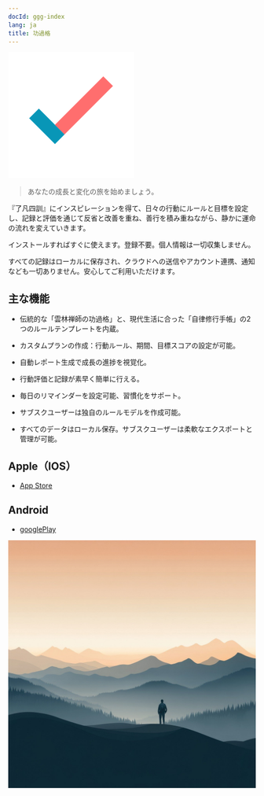 ```yaml
---
docId: ggg-index
lang: ja
title: 功過格
---
```


![icon](assets/icon.png)

> あなたの成長と変化の旅を始めましょう。

『了凡四訓』にインスピレーションを得て、日々の行動にルールと目標を設定し、記録と評価を通じて反省と改善を重ね、善行を積み重ねながら、静かに運命の流れを変えていきます。

インストールすればすぐに使えます。登録不要。個人情報は一切収集しません。

すべての記録はローカルに保存され、クラウドへの送信やアカウント連携、通知なども一切ありません。安心してご利用いただけます。

## 主な機能

- 伝統的な「雲林禅師の功過格」と、現代生活に合った「自律修行手帳」の2つのルールテンプレートを内蔵。

- カスタムプランの作成：行動ルール、期間、目標スコアの設定が可能。

- 自動レポート生成で成長の進捗を視覚化。

- 行動評価と記録が素早く簡単に行える。

- 毎日のリマインダーを設定可能、習慣化をサポート。

- サブスクユーザーは独自のルールモデルを作成可能。

- すべてのデータはローカル保存。サブスクユーザーは柔軟なエクスポートと管理が可能。

## Apple（IOS）

- [App Store](https://apps.apple.com/app/id6736358985)

## Android

- [googlePlay](https://play.google.com/store/apps/details?id=me.suhe.ggg)

![og](assets/og.jpg)